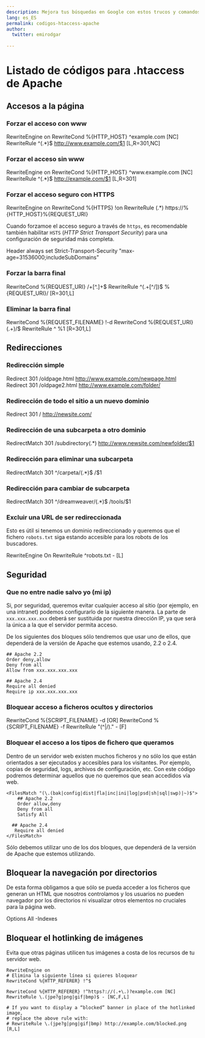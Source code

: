 ```yaml
---
description: Mejora tus búsquedas en Google con estos trucos y comandos
lang: es_ES
permalink: codigos-htaccess-apache
author:
  twitter: emirodgar
  
---
```


# Listado de códigos para .htaccess de Apache

## Accesos a la página

### Forzar el acceso con www

RewriteEngine on
RewriteCond %{HTTP_HOST} ^example\.com [NC]
RewriteRule ^(.*)$ http://www.example.com/$1 [L,R=301,NC]


### Forzar el acceso sin www

RewriteEngine on
RewriteCond %{HTTP_HOST} ^www\.example\.com [NC]
RewriteRule ^(.*)$ http://example.com/$1 [L,R=301]

### Forzar el acceso seguro con HTTPS

RewriteEngine on
RewriteCond %{HTTPS} !on
RewriteRule (.*) https://%{HTTP_HOST}%{REQUEST_URI}

Cuando forzamoe el acceso seguro a través de `https`, es recomendable también habilitar `HSTS` (*HTTP Strict Transport Security*) para una configuración de seguridad más completa.

<IfModule mod_headers.c>
    Header always set Strict-Transport-Security "max-age=31536000;includeSubDomains"
</IfModule>


### Forzar la barra final

RewriteCond %{REQUEST_URI} /+[^\.]+$
RewriteRule ^(.+[^/])$ %{REQUEST_URI}/ [R=301,L]

### Eliminar la barra final

RewriteCond %{REQUEST_FILENAME} !-d
RewriteCond %{REQUEST_URI} (.+)/$
RewriteRule ^ %1 [R=301,L]

## Redirecciones

### Redirección simple

Redirect 301 /oldpage.html http://www.example.com/newpage.html
Redirect 301 /oldpage2.html http://www.example.com/folder/

### Redirección de todo el sitio a un nuevo dominio

Redirect 301 / http://newsite.com/

### Redirección de una subcarpeta a otro dominio

RedirectMatch 301 /subdirectory(.*) http://www.newsite.com/newfolder/$1

### Redirección para eliminar una subcarpeta

RedirectMatch 301 ^/carpeta/(.*)$ /$1


### Redirección para cambiar de subcarpeta

RedirectMatch 301 ^/dreamweaver/(.*)$ /tools/$1

### Excluir una URL de ser redireccionada

Esto es útil si tenemos un dominio redireccionado y queremos que el fichero `robots.txt` siga estando accesible para los robots de los buscadores.

RewriteEngine On
RewriteRule ^robots.txt - [L]

## Seguridad

### Que no entre nadie salvo yo (mi ip)

Si, por seguridad, queremos evitar cualquier acceso al sitio (por ejemplo, en una intranet) podemos configurarlo de la siguiente manera. La parte de `xxx.xxx.xxx.xxx` deberá ser sustituida por nuestra dirección IP, ya que será la única a la que el servidor permita acceso.

De los siguientes dos bloques sólo tendremos que usar uno de ellos, que dependerá de la versión de Apache que estemos usando, 2.2 o 2.4.

    ## Apache 2.2
    Order deny,allow
    Deny from all
    Allow from xxx.xxx.xxx.xxx
    
    ## Apache 2.4
    Require all denied
    Require ip xxx.xxx.xxx.xxx

### Bloquear acceso a ficheros ocultos y directorios

RewriteCond %{SCRIPT_FILENAME} -d [OR]
RewriteCond %{SCRIPT_FILENAME} -f
RewriteRule "(^|/)\." - [F]

### Bloquear el acceso a los tipos de fichero que queramos

Dentro de un servidor web existen muchos ficheros y no sólo los que están orientados a ser ejecutados y accesibles para los visitantes. Por ejemplo, copias de seguridad, logs, archivos de configuración, etc. Con este código podremos determinar aquellos que no queremos que sean accedidos vía web.

    <FilesMatch "(\.(bak|config|dist|fla|inc|ini|log|psd|sh|sql|swp)|~)$">
        ## Apache 2.2
        Order allow,deny
        Deny from all
        Satisfy All
    
      ## Apache 2.4
       Require all denied
    </FilesMatch>

Sólo debemos utilizar uno de los dos bloques, que dependerá de la versión de Apache que estemos utilizando.

## Bloquear la navegación por directorios

De esta forma obligamos a que sólo se pueda acceder a los ficheros que generan un HTML que nosotros controlamos y los usuarios no pueden navegador por los directorios ni visualizar otros elementos no cruciales para la página web.

Options All -Indexes

## Bloquear el hotlinking de imágenes

Evita que otras páginas utilicen tus imágenes a costa de los recursos de tu servidor web.

    RewriteEngine on
    # Elimina la siguiente línea si quieres bloquear
    RewriteCond %{HTTP_REFERER} !^$
    
    RewriteCond %{HTTP_REFERER} !^https?://(.+\.)?example.com [NC]
    RewriteRule \.(jpe?g|png|gif|bmp)$ - [NC,F,L]
    
    # If you want to display a “blocked” banner in place of the hotlinked image,
    # replace the above rule with:
    # RewriteRule \.(jpe?g|png|gif|bmp) http://example.com/blocked.png [R,L]

<!--stackedit_data:
eyJoaXN0b3J5IjpbMTg2ODUxMjAxOSw0OTY1OTQ2OTIsLTY5NT
M4NDM3NV19
-->